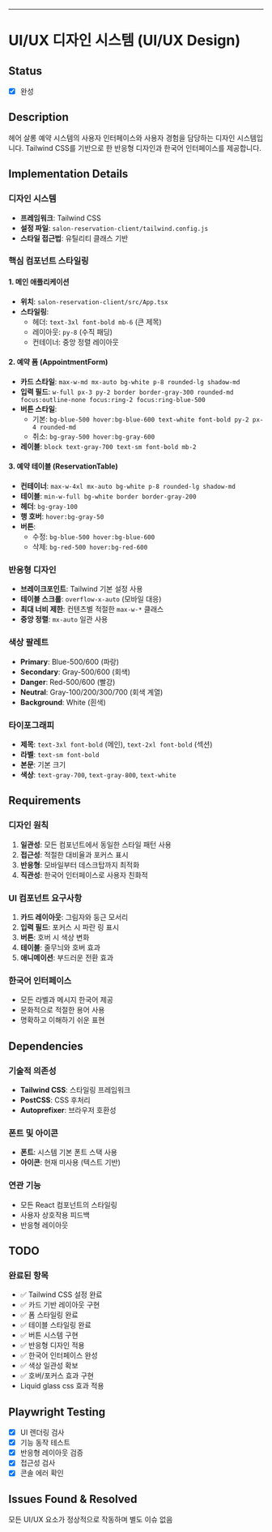 ---
# UI/UX 디자인 시스템 (UI/UX Design)

## Status
- [x] 완성

## Description
헤어 살롱 예약 시스템의 사용자 인터페이스와 사용자 경험을 담당하는 디자인 시스템입니다. Tailwind CSS를 기반으로 한 반응형 디자인과 한국어 인터페이스를 제공합니다.

## Implementation Details
### 디자인 시스템
- **프레임워크**: Tailwind CSS
- **설정 파일**: `salon-reservation-client/tailwind.config.js`
- **스타일 접근법**: 유틸리티 클래스 기반

### 핵심 컴포넌트 스타일링
#### 1. 메인 애플리케이션
- **위치**: `salon-reservation-client/src/App.tsx`
- **스타일링**:
  - 헤더: `text-3xl font-bold mb-6` (큰 제목)
  - 레이아웃: `py-8` (수직 패딩)
  - 컨테이너: 중앙 정렬 레이아웃

#### 2. 예약 폼 (AppointmentForm)
- **카드 스타일**: `max-w-md mx-auto bg-white p-8 rounded-lg shadow-md`
- **입력 필드**: `w-full px-3 py-2 border border-gray-300 rounded-md focus:outline-none focus:ring-2 focus:ring-blue-500`
- **버튼 스타일**: 
  - 기본: `bg-blue-500 hover:bg-blue-600 text-white font-bold py-2 px-4 rounded-md`
  - 취소: `bg-gray-500 hover:bg-gray-600`
- **레이블**: `block text-gray-700 text-sm font-bold mb-2`

#### 3. 예약 테이블 (ReservationTable)
- **컨테이너**: `max-w-4xl mx-auto bg-white p-8 rounded-lg shadow-md`
- **테이블**: `min-w-full bg-white border border-gray-200`
- **헤더**: `bg-gray-100`
- **행 호버**: `hover:bg-gray-50`
- **버튼**:
  - 수정: `bg-blue-500 hover:bg-blue-600`
  - 삭제: `bg-red-500 hover:bg-red-600`

### 반응형 디자인
- **브레이크포인트**: Tailwind 기본 설정 사용
- **테이블 스크롤**: `overflow-x-auto` (모바일 대응)
- **최대 너비 제한**: 컨텐츠별 적절한 `max-w-*` 클래스
- **중앙 정렬**: `mx-auto` 일관 사용

### 색상 팔레트
- **Primary**: Blue-500/600 (파랑)
- **Secondary**: Gray-500/600 (회색)  
- **Danger**: Red-500/600 (빨강)
- **Neutral**: Gray-100/200/300/700 (회색 계열)
- **Background**: White (흰색)

### 타이포그래피
- **제목**: `text-3xl font-bold` (메인), `text-2xl font-bold` (섹션)
- **라벨**: `text-sm font-bold`
- **본문**: 기본 크기
- **색상**: `text-gray-700`, `text-gray-800`, `text-white`

## Requirements
### 디자인 원칙
1. **일관성**: 모든 컴포넌트에서 동일한 스타일 패턴 사용
2. **접근성**: 적절한 대비율과 포커스 표시
3. **반응형**: 모바일부터 데스크탑까지 최적화
4. **직관성**: 한국어 인터페이스로 사용자 친화적

### UI 컴포넌트 요구사항
1. **카드 레이아웃**: 그림자와 둥근 모서리
2. **입력 필드**: 포커스 시 파란 링 표시
3. **버튼**: 호버 시 색상 변화
4. **테이블**: 줄무늬와 호버 효과
5. **애니메이션**: 부드러운 전환 효과

### 한국어 인터페이스
- 모든 라벨과 메시지 한국어 제공
- 문화적으로 적절한 용어 사용
- 명확하고 이해하기 쉬운 표현

## Dependencies
### 기술적 의존성
- **Tailwind CSS**: 스타일링 프레임워크
- **PostCSS**: CSS 후처리
- **Autoprefixer**: 브라우저 호환성

### 폰트 및 아이콘
- **폰트**: 시스템 기본 폰트 스택 사용
- **아이콘**: 현재 미사용 (텍스트 기반)

### 연관 기능
- 모든 React 컴포넌트의 스타일링
- 사용자 상호작용 피드백
- 반응형 레이아웃

## TODO
### 완료된 항목
- ✅ Tailwind CSS 설정 완료
- ✅ 카드 기반 레이아웃 구현
- ✅ 폼 스타일링 완료
- ✅ 테이블 스타일링 완료
- ✅ 버튼 시스템 구현
- ✅ 반응형 디자인 적용
- ✅ 한국어 인터페이스 완성
- ✅ 색상 일관성 확보
- ✅ 호버/포커스 효과 구현
- Liquid glass css 효과 적용

## Playwright Testing
- [x] UI 렌더링 검사
- [x] 기능 동작 테스트  
- [x] 반응형 레이아웃 검증
- [x] 접근성 검사
- [x] 콘솔 에러 확인

## Issues Found & Resolved
모든 UI/UX 요소가 정상적으로 작동하며 별도 이슈 없음
